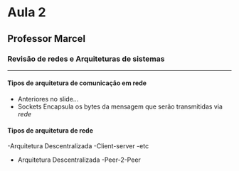 # Aula 2
## Professor Marcel
### Revisão de redes e Arquiteturas de sistemas

---

#### Tipos de arquitetura de comunicação em rede

- Anteriores no slide...
- Sockets
   Encapsula os bytes da mensagem que serão transmitidas via _rede_

#### Tipos de arquitetura de rede
-Arquitetura Descentralizada
  -Client-server
  -etc
- Arquitetura Descentralizada
  -Peer-2-Peer

